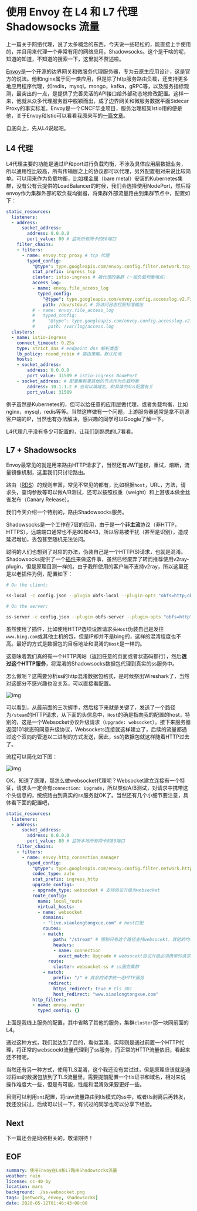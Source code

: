 
# 使用 Envoy 在 L4 和 L7 代理 Shadowsocks 流量

上一篇关于网络代理，说了太多概念的东西，今天说一些轻松的，能直接上手使用的，并且用来代理一个非常有用的网络应用，Shadowsocks。这个是干啥的呢，知道的知道，不知道的搜索一下，这里就不赘述啦。

[Envoy](https://www.envoyproxy.io/)是一个开源的边界网关和微服务代理服务器，专为云原生应用设计，这是官方的说法。他和nginx属于同一类应用，但是除了http服务路由负载，还支持更多地应用程序代理，如redis，mysql，mongo，kafka，gRPC等，以及服务指标观测，最突出的一点，是提供了完善灵活的API接口给外部动态地修改配置。这样一来，他就从众多代理服务器中脱颖而出，成了边界网关和微服务数据平面Sidecar Proxy的事实标准。Envoy是一个CNCF毕业项目，服务治理框架Istio用的便是他，关于Envoy和Istio可以看看我原来写的[一篇文章](https://www.xiaolongtongxue.com/articles/2020/istio-architecture)。

自底向上，先从L4说起吧。

## L4 代理

L4代理主要的功能是通过IP和port进行负载均衡，不涉及具体应用层数据业务，所以通用性比较高，所有传输层之上的协议都可以代理，另外配置相对来说比较简单。可以用来作为负载均衡，比如裸金属（bare metal）安装的Kubernetes集群，没有公有云提供的LoadBalancer的时候，我们会选择使用NodePort，然后将envoy作为集群外部的软负载均衡器，将集群外部流量路由到集群节点中，配置如下：

```yaml
static_resources:
  listeners:
  - address:
      socket_address:
        address: 0.0.0.0
        port_value: 80 # 监听所有网卡的80端口
    filter_chains:
    - filters:
      - name: envoy.tcp_proxy # tcp 代理
        typed_config:
          "@type": type.googleapis.com/envoy.config.filter.network.tcp_proxy.v2.TcpProxy
          stat_prefix: ingress_tcp
          cluster: istio-ingress # 被代理的集群（一组负载均衡端点）
          access_log:
          - name: envoy.file_access_log
            typed_config:
              "@type": type.googleapis.com/envoy.config.accesslog.v2.FileAccessLog
              path: /dev/stdout # 将访问日志打到标准输出
          # - name: envoy.file_access_log
          #   typed_config:
          #     "@type": type.googleapis.com/envoy.config.accesslog.v2.FileAccessLog
          #     path: /var/log/access.log
  clusters:
  - name: istio-ingress
    connect_timeout: 0.25s
    type: strict_dns # endpoint dns 解析类型
    lb_policy: round_robin # 路由策略，默认轮询
    hosts:
    - socket_address:
        address: 0.0.0.0
        port_value: 31509 # istio-ingress NodePort
    - socket_address: # 配置集群里其他的节点作为负载均衡
        address: 10.1.1.2 # 也可以填域名，和具体的dns配置有关
        port_value: 31509
```

例子虽然是Kubernetes的，但可以给任意的应用层做代理，或者负载均衡，比如nginx，mysql，redis等等。当然这样做有一个问题，上游服务器通常是拿不到源客户端的IP，当然也有办法解决，感兴趣的同学可以Google了解一下。

L4代理几乎没有多少可配置的，让我们到熟悉的L7看看。

## L7 + Shadowsocks

Envoy最常见的就是用来路由HTTP请求了，当然还有JWT鉴权，重试，熔断，流量镜像机制，这里我们只讨论路由。

路由（[RDS](https://www.envoyproxy.io/docs/envoy/latest/api-v3/config/route/v3/route_components.proto#envoy-v3-api-msg-config-route-v3-virtualhost)）的规则丰富，常见不常见的都有，比如根据`host`，URL，方法，请求头，查询参数等可以做A/B测试，还可以按照权重（weight）和上游版本做金丝雀发布（Canary Release）。

我们今天介绍一个特别的，路由Shadowsocks服务。

Shadowsocks是一个工作在7层的应用，由于是一个**非主流**协议（非HTTP，HTTPS），远端端口通常也不是80和443，所以容易被干扰（甚至是识别），造成延迟增加，丢包甚至随机无法访问。

聪明的人们也想到了对应的办法，伪装自己是一个HTTP(S)请求，也就是混淆。Shadowsocks提供了一个[插件](https://github.com/shadowsocks/simple-obfs)来做这件事，虽然已经废弃了转而推荐使用v2ray-plugin，但是原理目测一样的。由于我所使用的客户端不支持v2ray，所以这里还是以老插件为例，配置如下：

```sh
# On the client:

ss-local -c config.json --plugin obfs-local --plugin-opts "obfs=http;obfs-host=www.bing.com"

# On the server:

ss-server -c config.json --plugin obfs-server --plugin-opts "obfs=http"
```

虽然使用了插件，比如使用HTTP选项设置请求头`Host`伪装自己是发往`www.bing.com`或其他主机的包，但是IP却并不是bing的，这样的混淆程度也不高。最好的方式是数据包的目标地址和混淆的`Host`是一样的。

这意味着我们真的有一个HTTP网站（返回任意的页面或者状态码都行），然后**透过这个HTTP服务**，将混淆的Shadowsocks数据包代理到真实的ss服务中。

怎么做呢？这需要分析ss的http混淆数据包格式，是时候祭出Wireshark了，当然对这部分不感兴趣也没关系，可以直接看配置。

![img](pcap.png "wireshark pcap")

可以看到，从最前面的三次握手，然后接下来就是关键了，发送了一个路径为`/steam`的HTTP请求，从下面的头信息中，`Host`的确是指向我的配置的host，特别的，这是一个Websocket协议升级请求（`Upgrade: websocket`）。接下来服务器返回101状态码同意升级协议，Websockets连接就这样建立了，后续的流量都通过这个双向的管道以二进制的方式发送，因此，ss的数据包就这样随着HTTP过去了。

流程可以简化如下图：

![img](ss-websocket.png "shadowsocket websocket")

OK，知道了原理，那怎么做websocket代理呢？Websocket建立连接有一个特征，请求头一定会有`connection: Upgrade`，所以类似A/B测试，对请求中携带这个头信息的，统统路由到真实的ss服务就OK了。当然还有几个小细节要注意，具体看下面的配置吧，

```yaml
static_resources:
  listeners:
  - address:
      socket_address:
        address: 0.0.0.0
        port_value: 80 # 监听本地所有网卡的80端口
    filter_chains:
    - filters:
      - name: envoy.http_connection_manager
        typed_config:
          "@type": type.googleapis.com/envoy.config.filter.network.http_connection_manager.v2.HttpConnectionManager
          codec_type: auto
          stat_prefix: ingress_http
          upgrade_configs:
          - upgrade_type: websocket # 支持协议升级为websocket
          route_config:
            name: local_route
            virtual_hosts:
            - name: websocket
              domains:
              - "live.xiaolongtongxue.com" # host匹配
              routes:
              - match:
                  path: "/stream" # 限制只有这个路径支持websocekt，其他的均为正常的HTTP服务
                  headers:
                  - name: connection
                    exact_match: Upgrade # websocekt协议升级必须携带的请求头
                route:
                  cluster: websocket-ss # ss服务集群
              - match:
                  prefix: "/" # 其余的请求统一走HTTP服务
                redirect:
                  https_redirect: true # tls 301
                  host_redirect: "www.xiaolongtongxue.com"
          http_filters:
          - name: envoy.router
            typed_config: {}
```

上面是我线上服务的配置，其中省略了其他的服务，集群`cluster`那一块同前面的L4。

通过这种方式，我们就达到了目的，看似混淆，实际则是通过前置一个HTTP代理，将正常的webscoekt流量代理到了ss服务，而正常的HTTP流量依旧，看起来还不错呢。

当然还有另一种方式，使用TLS混淆，这个我还没有尝试过，但是原理应该就是通过将ss的数据包放到了TLS流量里，需要提前配置一个tls证书和域名，相对来说操作难度大一些，但是有可能，性能和混淆效果要更好一些。

目测可以利用`sni`配置，将raw流量路由到tls模式的ss中，或者tls剥离后再转发，我还没试过，后续可以试一下，有试过的同学也可以分享下经验。

## Next

下一篇还会是网络相关的，敬请期待！

## EOF

```yaml
summary: 使用Envoy在L4和L7路由Shadowsocks流量
weather: rain
license: cc-40-by
location: mars
background: ./ss-websocket.png
tags: [network, envoy, shadowsocks]
date: 2020-05-12T01:46:43+08:00
```
